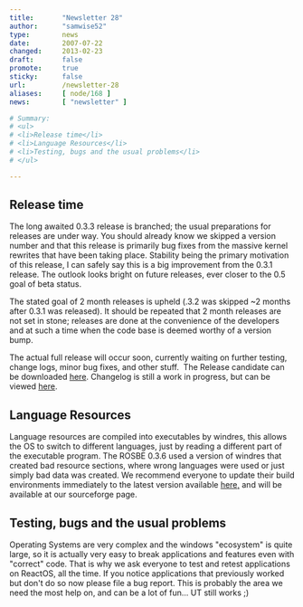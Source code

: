 ```yaml
---
title:       "Newsletter 28"
author:      "samwise52"
type:        news
date:        2007-07-22
changed:     2013-02-23
draft:       false
promote:     true
sticky:      false
url:         /newsletter-28
aliases:     [ node/168 ]
news:        [ "newsletter" ]

# Summary:
# <ul>
# <li>Release time</li>
# <li>Language Resources</li>
# <li>Testing, bugs and the usual problems</li>
# </ul>

---
```

<h2>Release time</h2>
<p>The long awaited 0.3.3 release is branched; the usual preparations for releases are under way. You should already know we skipped a version number and that this release is primarily bug fixes from the massive kernel rewrites that have been taking place. Stability being the primary motivation of this release, I can safely say this is a big improvement from the 0.3.1 release. The outlook looks bright on future releases, ever closer to the 0.5 goal of beta status. </p>
<p>The stated goal of 2 month releases is upheld (.3.2 was skipped ~2 months after 0.3.1 was released). It should be repeated that 2 month releases are not set in stone; releases are done at the convenience of the developers and at such a time when the code base is deemed worthy of a version bump. </p>
<p>The actual full release will occur soon, currently waiting on further testing, change logs, minor bug fixes, and other stuff.&nbsp; The Release candidate can be downloaded <a href="http://www.reactos.org/en/download.html">here</a>. Changelog is still a work in progress, but&nbsp;can be viewed <a href="http://www.reactos.org/wiki/index.php/ChangeLog-0.3.3">here</a>.&nbsp;</p>
<h2>Language Resources</h2>
<p>Language resources are compiled into executables by windres, this allows the OS to switch to different languages, just by reading a different part of the executable program. The ROSBE 0.3.6 used a version of windres that created bad resource sections, where wrong languages were used or just simply bad data was created. We recommend everyone to update their build environments immediately to the latest version available <a href="http://reactos.colinfinck.de">here,</a>&nbsp;and will be available at our sourceforge page.</p>
<h2>Testing, bugs and the usual problems</h2>
<p>Operating Systems are very complex and the windows &quot;ecosystem&quot; is quite large, so it is actually very easy to break applications and features even with &quot;correct&quot; code. That is why we ask everyone to test and retest applications on ReactOS, all the time. If you notice applications that previously worked but don't do so now please file a bug report. This is probably the area we need the most help on, and can be a lot of fun... UT still works ;)</p>
<p>&nbsp;</p>
